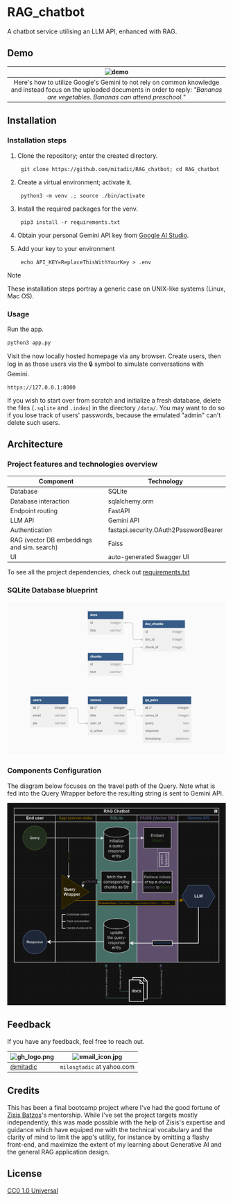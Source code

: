 # RAG_chatbot
A chatbot service utilising an LLM API, enhanced with RAG.
## Demo

| ![demo](/assets/demo.gif) |
|:--------------:|
| Here's how to utilize Google's Gemini to not rely on common knowledge and instead focus on the uploaded documents in order to reply: *"Bananas are vegetables. Bananas can attend preschool."* |

## Installation

### Installation steps

1. Clone the repository; enter the created directory.

        git clone https://github.com/mitadic/RAG_chatbot; cd RAG_chatbot

2. Create a virtual environment; activate it.

        python3 -m venv .; source ./bin/activate

3. Install the required packages for the venv.

        pip3 install -r requirements.txt

4. Obtain your personal Gemini API key from [Google AI Studio](https://aistudio.google.com/app/apikey).

5. Add your key to your environment

        echo API_KEY=ReplaceThisWithYourKey > .env

> [!NOTE]
> These installation steps portray a generic case on UNIX-like systems (Linux, Mac OS).

### Usage

Run the app.
```bash
python3 app.py
```

Visit the now locally hosted homepage via any browser. Create users, then log in as those users via the 🔒 symbol to simulate conversations with Gemini.
```
https://127.0.0.1:8000
```

If you wish to start over from scratch and initialize a fresh database, delete the files (`.sqlite` and `.index`) in the directory `/data/`. You may want to do so if you lose track of users' passwords, because the emulated "admin" can't delete such users.

## Architecture

### Project features and technologies overview
| Component | Technology |
| --------- | ---------- |
Database | SQLite
Database interaction | sqlalchemy.orm
Endpoint routing | FastAPI
LLM API | Gemini API
Authentication | fastapi.security.OAuth2PasswordBearer
RAG (vector DB embeddings and sim. search) | Faiss
UI | auto-generated Swagger UI

To see all the project dependencies, check out [requirements.txt](/requirements.txt)

### SQLite Database blueprint
![image](/assets/db_design_blueprint.png)

### Components Configuration
The diagram below focuses on the travel path of the Query. Note what is fed into the Query Wrapper before the resulting string is sent to Gemini API.

![image](/assets/query_traversal_diagram.png)

## Feedback

If you have any feedback, feel free to reach out.

| <img src="https://github.githubassets.com/assets/GitHub-Mark-ea2971cee799.png" alt="gh_logo.png" width="15" height="15"/> | <img src="https://cdn3.iconfinder.com/data/icons/web-ui-3/128/Mail-2-512.png" alt="email_icon.jpg" width="15" height="15"/> |
| ------------------------------------------------------------------------------------------------------------------------- | --------------------------------------------------------------------------------------------------------------------------- |
| [@mitadic](github.com/mitadic)                                                                                  | `milosgtadic` at yahoo.com                                                                                                       |

## Credits
This has been a final bootcamp project where I've had the good fortune of [Zisis Batzos](github.com/zisismp4)'s mentorship. While I've set the project targets mostly independently, this was made possible with the help of Zisis's expertise and guidance which have equiped me with the technical vocabulary and the clarity of mind to limit the app's utility, for instance by omitting a flashy front-end, and maximize the extent of my learning about Generative AI and the general RAG application design.

## License

[CC0 1.0 Universal](/LICENSE)
